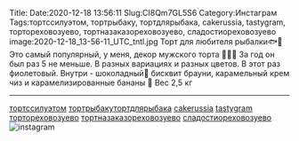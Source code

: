Title:
Date:2020-12-18 13:56:11
Slug:CI8Qm7GL5S6
Category:Инстаграм
Tags:тортссилуэтом, тортрыбаку, тортдлярыбака, cakerussia, tastygram, тортореховозуево, тортназаказореховозуево, сладостиореховозуево
image:2020-12-18_13-56-11_UTC_tntl.jpg
Торт для любителя рыбалки🐟🐠
Это самый популярный, у меня, декор мужского торта 👨🧔👦
За год он был раз 5 не меньше.
В разных вариациях и разных цветов.
 В этот раз фиолетовый.
Внутри - шоколадный🍫 бисквит брауни,  карамельный крем чиз и карамелизированные бананы 🍌 
Вес 2,5 кг 
_________________________
[тортссилуэтом]({tag}тортссилуэтом) [тортрыбаку]({tag}тортрыбаку)[тортдлярыбака]({tag}тортдлярыбака) [cakerussia]({tag}cakerussia) [tastygram]({tag}tastygram) [тортореховозуево]({tag}тортореховозуево) [тортназаказореховозуево]({tag}тортназаказореховозуево) [сладостиореховозуево]({tag}сладостиореховозуево)
![instagram]({attach}images/2020-12-18_13-56-11_UTC.jpg)

